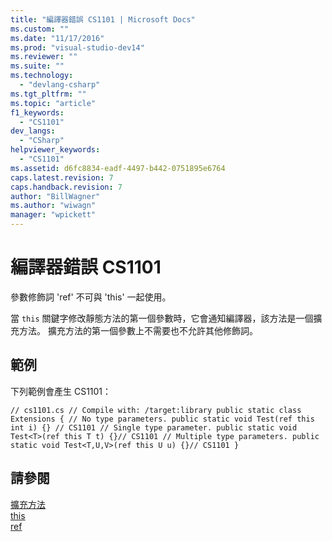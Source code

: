 ```yaml
---
title: "編譯器錯誤 CS1101 | Microsoft Docs"
ms.custom: ""
ms.date: "11/17/2016"
ms.prod: "visual-studio-dev14"
ms.reviewer: ""
ms.suite: ""
ms.technology: 
  - "devlang-csharp"
ms.tgt_pltfrm: ""
ms.topic: "article"
f1_keywords: 
  - "CS1101"
dev_langs: 
  - "CSharp"
helpviewer_keywords: 
  - "CS1101"
ms.assetid: d6fc8834-eadf-4497-b442-0751895e6764
caps.latest.revision: 7
caps.handback.revision: 7
author: "BillWagner"
ms.author: "wiwagn"
manager: "wpickett"
---
```

# 編譯器錯誤 CS1101
參數修飾詞 'ref' 不可與 'this' 一起使用。  
  
 當 `this` 關鍵字修改靜態方法的第一個參數時，它會通知編譯器，該方法是一個擴充方法。 擴充方法的第一個參數上不需要也不允許其他修飾詞。  
  
## 範例  
 下列範例會產生 CS1101：  
  
```  
// cs1101.cs // Compile with: /target:library public static class Extensions { // No type parameters. public static void Test(ref this int i) {} // CS1101 // Single type parameter. public static void Test<T>(ref this T t) {}// CS1101 // Multiple type parameters. public static void Test<T,U,V>(ref this U u) {}// CS1101 }  
```  
  
## 請參閱  
 [擴充方法](/dotnet/csharp/programming-guide/classes-and-structs/extension-methods)   
 [this](/dotnet/csharp/language-reference/keywords/this)   
 [ref](/dotnet/csharp/language-reference/keywords/ref)